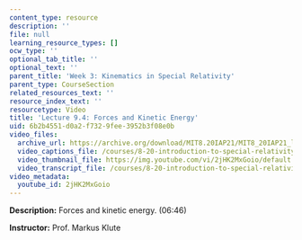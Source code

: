 ```yaml
---
content_type: resource
description: ''
file: null
learning_resource_types: []
ocw_type: ''
optional_tab_title: ''
optional_text: ''
parent_title: 'Week 3: Kinematics in Special Relativity'
parent_type: CourseSection
related_resources_text: ''
resource_index_text: ''
resourcetype: Video
title: 'Lecture 9.4: Forces and Kinetic Energy'
uid: 6b2b4551-d0a2-f732-9fee-3952b3f08e0b
video_files:
  archive_url: https://archive.org/download/MIT8.20IAP21/MIT8_20IAP21_lec09-4_300k.mp4
  video_captions_file: /courses/8-20-introduction-to-special-relativity-january-iap-2021/f0c05fc282ec5bb393ac72bbf152f045_2jHK2MxGoio.vtt
  video_thumbnail_file: https://img.youtube.com/vi/2jHK2MxGoio/default.jpg
  video_transcript_file: /courses/8-20-introduction-to-special-relativity-january-iap-2021/8e65a8aee73e36ad26d1e7cd120d4c23_2jHK2MxGoio.pdf
video_metadata:
  youtube_id: 2jHK2MxGoio
---
```


**Description:** Forces and kinetic energy. (06:46)

**Instructor:** Prof. Markus Klute